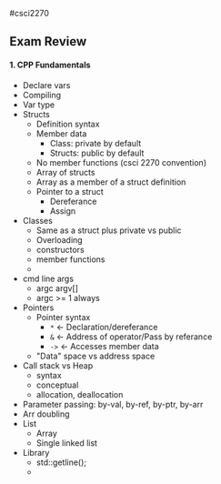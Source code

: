 #csci2270 
## Exam Review 
#### 1. CPP Fundamentals
- Declare vars
- Compiling 
- Var type
- Structs
	- Definition syntax 
	- Member data 
		- Class: private by default
		- Structs: public by default
	- No member functions (csci 2270 convention)
	- Array of structs
	- Array as a member of a struct definition
	- Pointer to a struct
		- Dereferance
		- Assign
- Classes 
	- Same as a struct plus private vs public
	- Overloading 
	- constructors 
	- member functions 
	- 
- cmd line args
	- argc argv[]
	- argc >= 1 always
- Pointers
	- Pointer syntax
		- `*` <- Declaration/dereferance
		- `&` <- Address of operator/Pass by referance 
		- `->` <- Accesses member data
	- "Data" space vs address space
- Call stack vs Heap
	- syntax 
	- conceptual
	- allocation, deallocation
- Parameter passing: by-val, by-ref, by-ptr, by-arr
- Arr doubling
- List
	- Array
	- Single linked list
- Library 
	- std::getline();
	- 